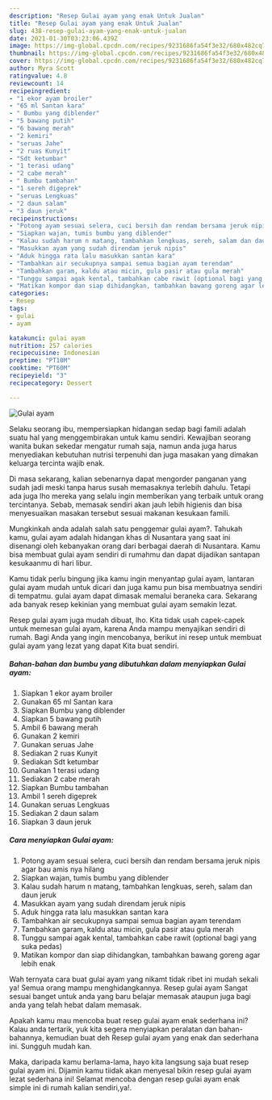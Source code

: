```yaml
---
description: "Resep Gulai ayam yang enak Untuk Jualan"
title: "Resep Gulai ayam yang enak Untuk Jualan"
slug: 438-resep-gulai-ayam-yang-enak-untuk-jualan
date: 2021-01-30T03:23:06.439Z
image: https://img-global.cpcdn.com/recipes/9231686fa54f3e32/680x482cq70/gulai-ayam-foto-resep-utama.jpg
thumbnail: https://img-global.cpcdn.com/recipes/9231686fa54f3e32/680x482cq70/gulai-ayam-foto-resep-utama.jpg
cover: https://img-global.cpcdn.com/recipes/9231686fa54f3e32/680x482cq70/gulai-ayam-foto-resep-utama.jpg
author: Myra Scott
ratingvalue: 4.8
reviewcount: 14
recipeingredient:
- "1 ekor ayam broiler"
- "65 ml Santan kara"
- " Bumbu yang diblender"
- "5 bawang putih"
- "6 bawang merah"
- "2 kemiri"
- "seruas Jahe"
- "2 ruas Kunyit"
- "Sdt ketumbar"
- "1 terasi udang"
- "2 cabe merah"
- " Bumbu tambahan"
- "1 sereh digeprek"
- "seruas Lengkuas"
- "2 daun salam"
- "3 daun jeruk"
recipeinstructions:
- "Potong ayam sesuai selera, cuci bersih dan rendam bersama jeruk nipis agar bau amis nya hilang"
- "Siapkan wajan, tumis bumbu yang diblender"
- "Kalau sudah harum n matang, tambahkan lengkuas, sereh, salam dan daun jeruk"
- "Masukkan ayam yang sudah direndam jeruk nipis"
- "Aduk hingga rata lalu masukkan santan kara"
- "Tambahkan air secukupnya sampai semua bagian ayam terendam"
- "Tambahkan garam, kaldu atau micin, gula pasir atau gula merah"
- "Tunggu sampai agak kental, tambahkan cabe rawit (optional bagi yang suka pedas)"
- "Matikan kompor dan siap dihidangkan, tambahkan bawang goreng agar lebih enak"
categories:
- Resep
tags:
- gulai
- ayam

katakunci: gulai ayam 
nutrition: 257 calories
recipecuisine: Indonesian
preptime: "PT10M"
cooktime: "PT60M"
recipeyield: "3"
recipecategory: Dessert

---
```



![Gulai ayam](https://img-global.cpcdn.com/recipes/9231686fa54f3e32/680x482cq70/gulai-ayam-foto-resep-utama.jpg)

Selaku seorang ibu, mempersiapkan hidangan sedap bagi famili adalah suatu hal yang menggembirakan untuk kamu sendiri. Kewajiban seorang  wanita bukan sekedar mengatur rumah saja, namun anda juga harus menyediakan kebutuhan nutrisi terpenuhi dan juga masakan yang dimakan keluarga tercinta wajib enak.

Di masa  sekarang, kalian sebenarnya dapat mengorder panganan yang sudah jadi meski tanpa harus susah memasaknya terlebih dahulu. Tetapi ada juga lho mereka yang selalu ingin memberikan yang terbaik untuk orang tercintanya. Sebab, memasak sendiri akan jauh lebih higienis dan bisa menyesuaikan masakan tersebut sesuai makanan kesukaan famili. 



Mungkinkah anda adalah salah satu penggemar gulai ayam?. Tahukah kamu, gulai ayam adalah hidangan khas di Nusantara yang saat ini disenangi oleh kebanyakan orang dari berbagai daerah di Nusantara. Kamu bisa membuat gulai ayam sendiri di rumahmu dan dapat dijadikan santapan kesukaanmu di hari libur.

Kamu tidak perlu bingung jika kamu ingin menyantap gulai ayam, lantaran gulai ayam mudah untuk dicari dan juga kamu pun bisa membuatnya sendiri di tempatmu. gulai ayam dapat dimasak memalui beraneka cara. Sekarang ada banyak resep kekinian yang membuat gulai ayam semakin lezat.

Resep gulai ayam juga mudah dibuat, lho. Kita tidak usah capek-capek untuk memesan gulai ayam, karena Anda mampu menyajikan sendiri di rumah. Bagi Anda yang ingin mencobanya, berikut ini resep untuk membuat gulai ayam yang lezat yang dapat Kita buat sendiri.

<!--inarticleads1-->

##### Bahan-bahan dan bumbu yang dibutuhkan dalam menyiapkan Gulai ayam:

1. Siapkan 1 ekor ayam broiler
1. Gunakan 65 ml Santan kara
1. Siapkan  Bumbu yang diblender
1. Siapkan 5 bawang putih
1. Ambil 6 bawang merah
1. Gunakan 2 kemiri
1. Gunakan seruas Jahe
1. Sediakan 2 ruas Kunyit
1. Sediakan Sdt ketumbar
1. Gunakan 1 terasi udang
1. Sediakan 2 cabe merah
1. Siapkan  Bumbu tambahan
1. Ambil 1 sereh digeprek
1. Gunakan seruas Lengkuas
1. Sediakan 2 daun salam
1. Siapkan 3 daun jeruk




<!--inarticleads2-->

##### Cara menyiapkan Gulai ayam:

1. Potong ayam sesuai selera, cuci bersih dan rendam bersama jeruk nipis agar bau amis nya hilang
1. Siapkan wajan, tumis bumbu yang diblender
1. Kalau sudah harum n matang, tambahkan lengkuas, sereh, salam dan daun jeruk
1. Masukkan ayam yang sudah direndam jeruk nipis
1. Aduk hingga rata lalu masukkan santan kara
1. Tambahkan air secukupnya sampai semua bagian ayam terendam
1. Tambahkan garam, kaldu atau micin, gula pasir atau gula merah
1. Tunggu sampai agak kental, tambahkan cabe rawit (optional bagi yang suka pedas)
1. Matikan kompor dan siap dihidangkan, tambahkan bawang goreng agar lebih enak




Wah ternyata cara buat gulai ayam yang nikamt tidak ribet ini mudah sekali ya! Semua orang mampu menghidangkannya. Resep gulai ayam Sangat sesuai banget untuk anda yang baru belajar memasak ataupun juga bagi anda yang telah hebat dalam memasak.

Apakah kamu mau mencoba buat resep gulai ayam enak sederhana ini? Kalau anda tertarik, yuk kita segera menyiapkan peralatan dan bahan-bahannya, kemudian buat deh Resep gulai ayam yang enak dan sederhana ini. Sungguh mudah kan. 

Maka, daripada kamu berlama-lama, hayo kita langsung saja buat resep gulai ayam ini. Dijamin kamu tiidak akan menyesal bikin resep gulai ayam lezat sederhana ini! Selamat mencoba dengan resep gulai ayam enak simple ini di rumah kalian sendiri,ya!.

